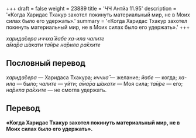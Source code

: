 +++
draft = false
weight = 23889
title = 'ЧЧ Антйа 11.95'
description = '«Когда Харидас Тхакур захотел покинуть материальный мир, не в Моих силах было его удержать».'
summary = '«Когда Харидас Тхакур захотел покинуть материальный мир, не в Моих силах было его удержать».'
+++

_харида̄сера иччха̄ йабе ха-ила чалите  
а̄ма̄ра ш́акати та̄н̇ре на̄рила ра̄кхите_

## Пословный перевод

_харида̄сера_ — Харидаса Тхакура; _иччха̄_ — желание; _йабе_ — когда; _ха_\-_ила_ — было; _чалите_ — уйти; _а̄ма̄ра_ _ш́акати_ — Моя сила; _та̄н̇ре_ — его; _на̄рила_ _ра̄кхите_ — не смогла удержать.

## Перевод

**«Когда Харидас Тхакур захотел покинуть материальный мир, не в Моих силах было его удержать».**
